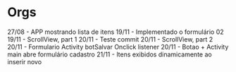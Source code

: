 # Orgs

27/08 - APP mostrando lista de itens
19/11 - Implementado o formulário 02
19/11 - ScrollView, part 1
20/11 - Teste commit
20/11 - ScrollView, part 2
20/11 - Formulario Activity botSalvar Onclick listener
20/11 - Botao + Activity main abre formulário cadastro
21/11 - Itens exibidos dinamicamente ao inserir novo